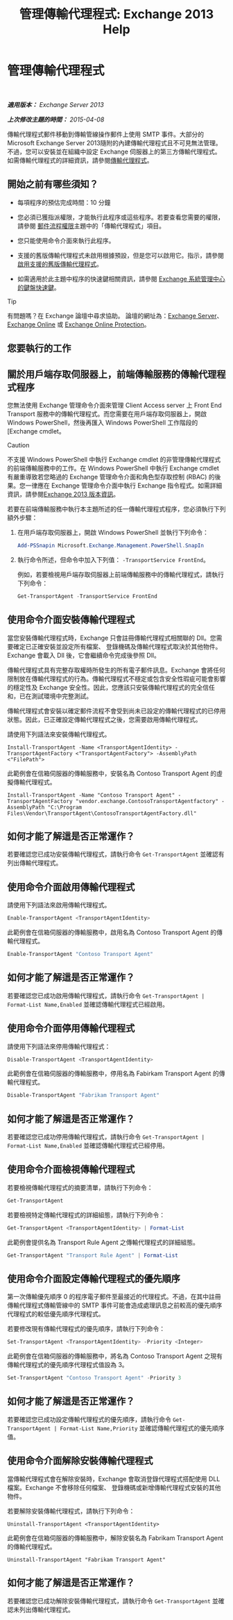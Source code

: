 ﻿---
title: '管理傳輸代理程式: Exchange 2013 Help'
TOCTitle: 管理傳輸代理程式
ms:assetid: f15ab7e4-015d-45b1-9c10-f733d7cd2a36
ms:mtpsurl: https://technet.microsoft.com/zh-tw/library/Bb125175(v=EXCHG.150)
ms:contentKeyID: 50474566
ms.date: 05/21/2018
mtps_version: v=EXCHG.150
ms.translationtype: MT
---

# 管理傳輸代理程式

 

_**適用版本：** Exchange Server 2013_

_**上次修改主題的時間：** 2015-04-08_

傳輸代理程式郵件移動到傳輸管線操作郵件上使用 SMTP 事件。大部分的 Microsoft Exchange Server 2013隨附的內建傳輸代理程式且不可見無法管理。不過，您可以安裝並在組織中設定 Exchange 伺服器上的第三方傳輸代理程式。如需傳輸代理程式的詳細資訊，請參閱[傳輸代理程式](transport-agents-exchange-2013-help.md)。

## 開始之前有哪些須知？

  - 每項程序的預估完成時間：10 分鐘

  - 您必須已獲指派權限，才能執行此程序或這些程序。若要查看您需要的權限，請參閱 [郵件流程權限](mail-flow-permissions-exchange-2013-help.md)主題中的「傳輸代理程式」項目。

  - 您只能使用命令介面來執行此程序。

  - 支援的舊版傳輸代理程式未啟用根據預設，但是您可以啟用它。指示，請參閱[啟用支援的舊版傳輸代理程式](enable-support-for-legacy-transport-agents-exchange-2013-help.md)。

  - 如需適用於此主題中程序的快速鍵相關資訊，請參閱 [Exchange 系統管理中心的鍵盤快速鍵](keyboard-shortcuts-in-the-exchange-admin-center-exchange-online-protection-help.md)。


> [!TIP]  
> 有問題嗎？在 Exchange 論壇中尋求協助。 論壇的網址為：<a href="https://go.microsoft.com/fwlink/p/?linkid=60612">Exchange Server</a>、 <a href="https://go.microsoft.com/fwlink/p/?linkid=267542">Exchange Online</a> 或 <a href="https://go.microsoft.com/fwlink/p/?linkid=285351">Exchange Online Protection</a>。




## 您要執行的工作

## 關於用戶端存取伺服器上，前端傳輸服務的傳輸代理程式程序

您無法使用 Exchange 管理命令介面來管理 Client Access server 上 Front End Transport 服務中的傳輸代理程式。而您需要在用戶端存取伺服器上，開啟 Windows PowerShell，然後再匯入 Windows PowerShell 工作階段的 \[Exchange cmdlet。


> [!CAUTION]  
> 不支援 Windows PowerShell 中執行 Exchange cmdlet 的非管理傳輸代理程式的前端傳輸服務中的工作。在 Windows PowerShell 中執行 Exchange cmdlet 有嚴重導致若您略過的 Exchange 管理命令介面和角色型存取控制 (RBAC) 的後果。您一律應在 Exchange 管理命令介面中執行 Exchange 指令程式。如需詳細資訊，請參閱<a href="release-notes-for-exchange-2013-exchange-2013-help.md">Exchange 2013 版本資訊</a>。




若要在前端傳輸服務中執行本主題所述的任一傳輸代理程式程序，您必須執行下列額外步驟：

1.  在用戶端存取伺服器上，開啟 Windows PowerShell 並執行下列命令：
    
    ```powershell
    Add-PSSnapin Microsoft.Exchange.Management.PowerShell.SnapIn
    ```

2.  執行命令所述，但命令中加入下列值： `-TransportService FrontEnd`。
    
    例如，若要檢視用戶端存取伺服器上前端傳輸服務中的傳輸代理程式，請執行下列命令：
    
    ```powershell
    Get-TransportAgent -TransportService FrontEnd
    ```

## 使用命令介面安裝傳輸代理程式

當您安裝傳輸代理程式時，Exchange 只會註冊傳輸代理程式相關聯的 Dll。您需要確定已正確安裝並設定所有檔案、 登錄機碼及傳輸代理程式取決於其他物件。Exchange 會載入 Dll 後，它會繼續命令完成後參照 Dll。

傳輸代理程式具有完整存取權時所發生的所有電子郵件訊息。Exchange 會將任何限制放在傳輸代理程式的行為。傳輸代理程式不穩定或包含安全性瑕疵可能會影響的穩定性及 Exchange 安全性。因此，您應該只安裝傳輸代理程式的完全信任和，已在測試環境中完整測試。

傳輸代理程式會安裝以確定郵件流程不會受到尚未已設定的傳輸代理程式的已停用狀態。因此，已正確設定傳輸代理程式之後，您需要啟用傳輸代理程式。

請使用下列語法來安裝傳輸代理程式。

    Install-TransportAgent -Name <TransportAgentIdentity> -TransportAgentFactory <"TransportAgentFactory"> -AssemblyPath <"FilePath">

此範例會在信箱伺服器的傳輸服務中，安裝名為 Contoso Transport Agent 的虛擬傳輸代理程式。

    Install-TransportAgent -Name "Contoso Transport Agent" -TransportAgentFactory "vendor.exchange.ContosoTransportAgentfactory" -AssemblyPath "C:\Program Files\Vendor\TransportAgent\ContosoTransportAgentFactory.dll"

## 如何才能了解這是否正常運作？

若要確認您已成功安裝傳輸代理程式，請執行命令 `Get-TransportAgent` 並確認有列出傳輸代理程式。

## 使用命令介面啟用傳輸代理程式

請使用下列語法來啟用傳輸代理程式。

```powershell
Enable-TransportAgent <TransportAgentIdentity>
```

此範例會在信箱伺服器的傳輸服務中，啟用名為 Contoso Transport Agent 的傳輸代理程式。

```powershell
Enable-TransportAgent "Contoso Transport Agent"
```

## 如何才能了解這是否正常運作？

若要確認您已成功啟用傳輸代理程式，請執行命令 `Get-TransportAgent | Format-List Name,Enabled` 並確認傳輸代理程式已經啟用。

## 使用命令介面停用傳輸代理程式

請使用下列語法來停用傳輸代理程式：

```powershell
Disable-TransportAgent <TransportAgentIdentity>
```

此範例會在信箱伺服器的傳輸服務中，停用名為 Fabirkam Transport Agent 的傳輸代理程式。

```powershell
Disable-TransportAgent "Fabrikam Transport Agent"
```

## 如何才能了解這是否正常運作？

若要確認您已成功停用傳輸代理程式，請執行命令 `Get-TransportAgent | Format-List Name,Enabled` 並確認傳輸代理程式已經停用。

## 使用命令介面檢視傳輸代理程式

若要檢視傳輸代理程式的摘要清單，請執行下列命令：

```powershell
Get-TransportAgent
```

若要檢視特定傳輸代理程式的詳細組態，請執行下列命令：

```powershell
Get-TransportAgent <TransportAgentIdentity> | Format-List
```

此範例會提供名為 Transport Rule Agent 之傳輸代理程式的詳細組態。

```powershell
Get-TransportAgent "Transport Rule Agent" | Format-List
```

## 使用命令介面設定傳輸代理程式的優先順序

第一次傳輸優先順序 0 的程序電子郵件至最接近的代理程式。不過，在其中註冊傳輸代理程式傳輸管線中的 SMTP 事件可能會造成處理訊息之前較高的優先順序代理程式的較低優先順序代理程式。

若要修改現有傳輸代理程式的優先順序，請執行下列命令：

```powershell
Set-TransportAgent <TransportAgentIdentity> -Priority <Integer>
```

此範例會在信箱伺服器的傳輸服務中，將名為 Contoso Transport Agent 之現有傳輸代理程式的優先順序代理程式值設為 3。

```powershell
Set-TransportAgent "Contoso Transport Agent" -Priority 3
```

## 如何才能了解這是否正常運作？

若要確認您已成功設定傳輸代理程式的優先順序，請執行命令 `Get-TransportAgent | Format-List Name,Priority` 並確認傳輸代理程式的優先順序值。

## 使用命令介面解除安裝傳輸代理程式

當傳輸代理程式會在解除安裝時，Exchange 會取消登錄代理程式搭配使用 DLL 檔案。Exchange 不會移除任何檔案、 登錄機碼或新增傳輸代理程式安裝的其他物件。

若要解除安裝傳輸代理程式，請執行下列命令：

    Uninstall-TransportAgent <TransportAgentIdentity>

此範例會在信箱伺服器的傳輸服務中，解除安裝名為 Fabrikam Transport Agent 的傳輸代理程式。

    Uninstall-TransportAgent "Fabrikam Transport Agent"

## 如何才能了解這是否正常運作？

若要確認您已成功解除安裝傳輸代理程式，請執行命令 `Get-TransportAgent` 並確認未列出傳輸代理程式。

